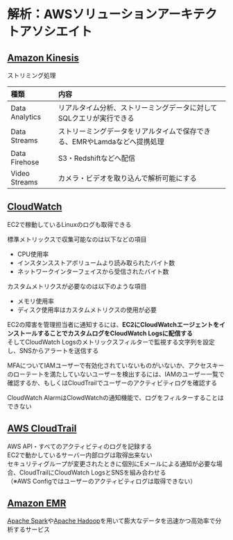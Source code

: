 # 解析：AWSソリューションアーキテクトアソシエイト

## [Amazon Kinesis](https://aws.amazon.com/jp/kinesis/)

ストリミング処理  

|種類|内容|
|:---|:---|
|Data Analytics|リアルタイム分析、ストリーミングデータに対してSQLクエリが実行できる|
|Data Streams|ストリーミングデータをリアルタイムで保存できる、EMRやLamdaなどへ提携処理|
|Data Firehose|S3・Redshiftなどへ配信|
|Video Streams|カメラ・ビデオを取り込んで解析可能にする|

## [CloudWatch](https://aws.amazon.com/jp/cloudwatch/)

EC2で稼動しているLinuxのログも取得できる  

標準メトリックスで収集可能なのは以下などの項目  

* CPU使用率
* インスタンスストアボリュームより読み取られたバイト数
* ネットワークインターフェイスから受信されたバイト数

カスタムメトリクスが必要なのは以下のような項目  

* メモリ使用率
* ディスク使用率はカスタムメトリクスの使用が必要  

EC2の障害を管理担当者に通知するには、**EC2にCloudWatchエージェントをインストールすることでカスタムログをCloudWatch Logsに配信する**  
そしてCloudWatch Logsのメトリックスフィルターで監視する文字列を設定し、SNSからアラートを送信する  

MFAについてIAMユーザーで有効化されていないものがいないか、アクセスキーのローテートを満たしていないユーザーを検出するには、IAMのユーザー一覧で確認するか、もしくはCloudTrailでユーザーのアクティビティログを確認する  

CloudWatch AlarmはClowdWatchの通知機能で、ログをフィルターすることはできない  

## [AWS CloudTrail](https://aws.amazon.com/jp/cloudtrail/)

AWS API・すべてのアクティビティのログを記録する  
EC2で動かしているサーバー内部ログは取得出来ない  
セキュリティグループが変更されたときに個別にEメールによる通知が必要な場合、CloudTrailにCloudWatch LogsとSNSを組み合わせる  
（※AWS Configではユーザーのアクティビティログは取得できない）

## [Amazon EMR](https://aws.amazon.com/jp/emr/)

[Apache Spark](https://www.atmarkit.co.jp/ait/articles/1608/24/news014.html)や[Apache Hadoop](http://hadoop.apache.jp/)を用いて膨大なデータを迅速かつ高効率で分析するサービス
